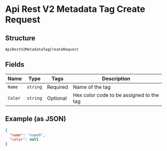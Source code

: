 
# Api Rest V2 Metadata Tag Create Request

## Structure

`ApiRestV2MetadataTagCreateRequest`

## Fields

| Name | Type | Tags | Description |
|  --- | --- | --- | --- |
| `Name` | `string` | Required | Name of the tag |
| `Color` | `string` | Optional | Hex color code to be assigned to the tag |

## Example (as JSON)

```json
{
  "name": "name0",
  "color": null
}
```

